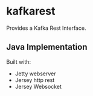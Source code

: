 # kafkarest
Provides a Kafka Rest Interface.


## Java Implementation
Built with:
* Jetty webserver
* Jersey http rest
* Jersey Websocket

